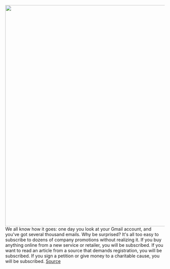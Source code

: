<img src='https://cdn.vox-cdn.com/thumbor/vg2_Xc_8l9BJDr1W4xpbj_JUZ0o=/0x0:1020x680/1200x800/filters:focal(429x259:591x421)/cdn.vox-cdn.com/uploads/chorus_image/image/67051779/sent_email1_1020.0.jpg' width='700px' /><br/>
We all know how it goes: one day you look at your Gmail account, and you've got several thousand emails. Why be surprised? It's all too easy to subscribe to dozens of company promotions without realizing it. If you buy anything online from a new service or retailer, you will be subscribed. If you want to read an article from a source that demands registration, you will be subscribed. If you sign a petition or give money to a charitable cause, you will be subscribed.
<a href='https://www.theverge.com/21320445/gmail-email-how-to-unsubscribe-promotional-ads-block-trash'> Source <a/>